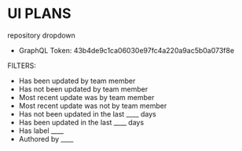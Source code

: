 UI PLANS
=============

repository dropdown

* GraphQL Token: 43b4de9c1ca06030e97fc4a220a9ac5b0a073f8e


FILTERS:
* Has been updated by team member
* Has not been updated by team member
* Most recent update was by team member
* Most recent update was not by team member
* Has not been updated in the last ____ days
* Has been updated in the last ____ days
* Has label ____
* Authored by ____